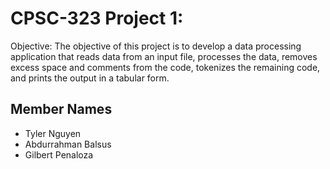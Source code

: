 # CPSC-323 Project 1:
Objective: The objective of this project is to develop a
data processing application that reads data from an input
file, processes the data, removes excess space and
comments from the code, tokenizes the remaining code,
and prints the output in a tabular form.

## Member Names
- Tyler Nguyen
- Abdurrahman Balsus
- Gilbert Penaloza
